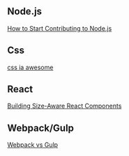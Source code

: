 ## Node.js

[How to Start Contributing to Node.js](https://nodesource.com/blog/how-to-start-contributing-to-node-js?utm_medium=Social&utm_source=twitter&utm_campaign=social)

## Css

[css ia awesome](https://css-tricks.com/css-is-awesome/)

## React

[Building Size-Aware React Components](https://blog.logrocket.com/building-size-aware-react-components-b4c37e7d96e7)

## Webpack/Gulp

[Webpack vs Gulp](https://buddy.works/blog/webpack-vs-gulp)

